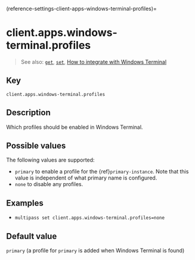 (reference-settings-client-apps-windows-terminal-profiles)=
# client.apps.windows-terminal.profiles

> See also: [`get`](/reference/command-line-interface/get), [`set`](/reference/command-line-interface/set), [How to integrate with Windows Terminal](/how-to-guides/customise-multipass/integrate-with-windows-terminal)

## Key

`client.apps.windows-terminal.profiles`

## Description

Which profiles should be enabled in Windows Terminal.
<!-- TODO: needs explanation -->

## Possible values

The following values are supported:

  - `primary` to enable a profile for the {ref}`primary-instance`. Note that this value is independent of what primary name is configured.
  - `none` to disable any profiles.

## Examples

- `multipass set client.apps.windows-terminal.profiles=none`

## Default value

`primary` (a profile for `primary` is added when Windows Terminal is found)
